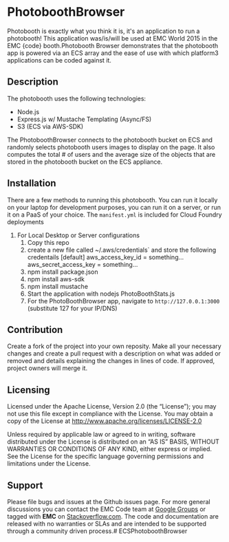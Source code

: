 PhotoboothBrowser
======================
Photobooth is exactly what you think it is, it's an application to run a photobooth! This application was/is/will be used at EMC World 2015 in the EMC {code} booth.Photobooth Browser demonstrates that the photobooth app is powered via an ECS array and the ease of use with which platform3 applications can be coded against it. 

## Description
The photobooth uses the following technologies:
- Node.js
- Express.js w/ Mustache Templating (Async/FS)
- S3 (ECS via AWS-SDK) 

The PhotoboothBrowser connects to the photobooth bucket on ECS and randomly selects photobooth users images to display on the page. It also computes the total # of users and the average size of the objects that are stored in the photobooth bucket on the ECS appliance. 

## Installation
There are a few methods to running this photobooth. You can run it locally on your laptop for development purposes, you can run it on a server, or run it on a PaaS of your choice. The `manifest.yml` is included for Cloud Foundry deployments

1. For Local Desktop or Server configurations
    1. Copy this repo
    3. create a new file called ~/.aws/credentials` and store the following credentails [default]
aws_access_key_id = something...
aws_secret_access_key = something... 
    4. npm install package.json
    5. npm install aws-sdk
    6. npm install mustache
    7. Start the application with nodejs PhotoBoothStats.js
    8. For the PhotoBoothBrowser app, navigate to `http://127.0.0.1:3000` (substitute 127 for your IP/DNS)
    
## Contribution
Create a fork of the project into your own reposity. Make all your necessary changes and create a pull request with a description on what was added or removed and details explaining the changes in lines of code. If approved, project owners will merge it.

Licensing
---------
Licensed under the Apache License, Version 2.0 (the “License”); you may not use this file except in compliance with the License. You may obtain a copy of the License at <http://www.apache.org/licenses/LICENSE-2.0>

Unless required by applicable law or agreed to in writing, software distributed under the License is distributed on an “AS IS” BASIS, WITHOUT WARRANTIES OR CONDITIONS OF ANY KIND, either express or implied. See the License for the specific language governing permissions and limitations under the License.

Support
-------
Please file bugs and issues at the Github issues page. For more general discussions you can contact the EMC Code team at <a href="https://groups.google.com/forum/#!forum/emccode-users">Google Groups</a> or tagged with **EMC** on <a href="https://stackoverflow.com">Stackoverflow.com</a>. The code and documentation are released with no warranties or SLAs and are intended to be supported through a community driven process.# ECSPhotoboothBrowser
